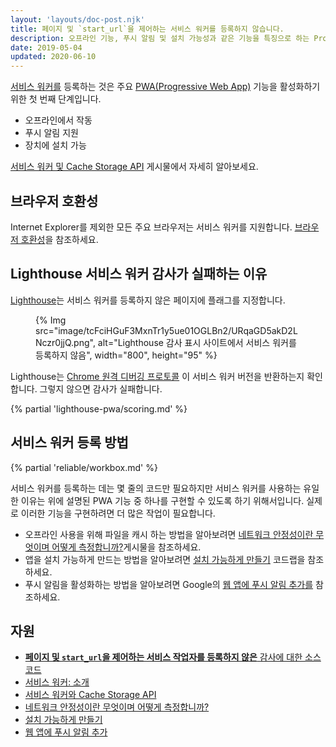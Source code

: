 ```yaml
---
layout: 'layouts/doc-post.njk'
title: 페이지 및 `start_url`을 제어하는 서비스 워커를 등록하지 않습니다.
description: 오프라인 기능, 푸시 알림 및 설치 가능성과 같은 기능을 특징으로 하는 Progressive Web App을 지원하는 서비스 워커를 등록하는 방법을 배웁니다.
date: 2019-05-04
updated: 2020-06-10
---
```


[서비스 워커를](https://web.dev/service-workers-cache-storage/) 등록하는 것은 주요 [PWA(Progressive Web App)](https://web.dev/progressive-web-apps/) 기능을 활성화하기 위한 첫 번째 단계입니다.

- 오프라인에서 작동
- 푸시 알림 지원
- 장치에 설치 가능

[서비스 워커 및 Cache Storage API](https://web.dev/service-workers-cache-storage/) 게시물에서 자세히 알아보세요.

## 브라우저 호환성

Internet Explorer를 제외한 모든 주요 브라우저는 서비스 워커를 지원합니다. [브라우저 호환성](https://developer.mozilla.org/docs/Web/API/ServiceWorker#Browser_compatibility)을 참조하세요.

## Lighthouse 서비스 워커 감사가 실패하는 이유

[Lighthouse](https://developers.google.com/web/tools/lighthouse/)는 서비스 워커를 등록하지 않은 페이지에 플래그를 지정합니다.

<figure>{% Img src="image/tcFciHGuF3MxnTr1y5ue01OGLBn2/URqaGD5akD2LNczr0jjQ.png", alt="Lighthouse 감사 표시 사이트에서 서비스 워커를 등록하지 않음", width="800", height="95" %}</figure>

Lighthouse는 [Chrome 원격 디버깅 프로토콜](https://github.com/ChromeDevTools/devtools-protocol) 이 서비스 워커 버전을 반환하는지 확인합니다. 그렇지 않으면 감사가 실패합니다.

{% partial 'lighthouse-pwa/scoring.md' %}

## 서비스 워커 등록 방법

{% partial 'reliable/workbox.md' %}

서비스 워커를 등록하는 데는 몇 줄의 코드만 필요하지만 서비스 워커를 사용하는 유일한 이유는 위에 설명된 PWA 기능 중 하나를 구현할 수 있도록 하기 위해서입니다. 실제로 이러한 기능을 구현하려면 더 많은 작업이 필요합니다.

- 오프라인 사용을 위해 파일을 캐시 하는 방법을 알아보려면 [네트워크 안정성이란 무엇이며 어떻게 측정합니까?](https://web.dev/network-connections-unreliable/)게시물을 참조하세요.
- 앱을 설치 가능하게 만드는 방법을 알아보려면 [설치 가능하게 만들기](https://web.dev/codelab-make-installable/) 코드랩을 참조하세요.
- 푸시 알림을 활성화하는 방법을 알아보려면 Google의 [웹 앱에 푸시 알림 추가를](https://codelabs.developers.google.com/codelabs/push-notifications) 참조하세요.

## 자원

- [**페이지 및 `start_url`을 제어하는 서비스 작업자를 등록하지 않은** 감사에 대한 소스 코드](https://github.com/GoogleChrome/lighthouse/blob/master/lighthouse-core/audits/service-worker.js)
- [서비스 워커: 소개](https://developers.google.com/web/fundamentals/primers/service-workers)
- [서비스 워커와 Cache Storage API](https://web.dev/service-workers-cache-storage/)
- [네트워크 안정성이란 무엇이며 어떻게 측정합니까?](https://web.dev/network-connections-unreliable/)
- [설치 가능하게 만들기](https://web.dev/codelab-make-installable/)
- [웹 앱에 푸시 알림 추가](https://codelabs.developers.google.com/codelabs/push-notifications)
